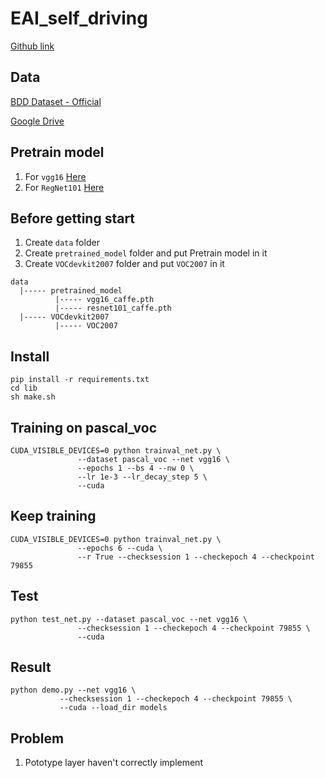 # EAI_self_driving
[Github link](https://github.com/jwyang/faster-rcnn.pytorch)

## Data
[BDD Dataset - Official](https://bdd-data.berkeley.edu/)

[Google Drive](https://drive.google.com/drive/folders/1SC_uERREbG9f5AIis83Cvb_L0dlyRWCN?usp=sharing)

## Pretrain model
1. For `vgg16` [Here](https://www.dropbox.com/s/s3brpk0bdq60nyb/vgg16_caffe.pth?dl=0)
2. For `RegNet101` [Here](https://www.dropbox.com/s/iev3tkbz5wyyuz9/resnet101_caffe.pth?dl=0)

## Before getting start
1. Create `data` folder
2. Create `pretrained_model` folder and put Pretrain model in it
3. Create `VOCdevkit2007` folder and put `VOC2007` in it

<pre><code>data
  |----- pretrained_model
          |----- vgg16_caffe.pth
          |----- resnet101_caffe.pth
  |----- VOCdevkit2007
          |----- VOC2007
</code></pre>
        
## Install
    pip install -r requirements.txt
    cd lib
    sh make.sh

## Training on pascal_voc
    CUDA_VISIBLE_DEVICES=0 python trainval_net.py \
                   --dataset pascal_voc --net vgg16 \
                   --epochs 1 --bs 4 --nw 0 \
                   --lr 1e-3 --lr_decay_step 5 \
                   --cuda
  
## Keep training
    CUDA_VISIBLE_DEVICES=0 python trainval_net.py \
                   --epochs 6 --cuda \
                   --r True --checksession 1 --checkepoch 4 --checkpoint 79855               

## Test
    python test_net.py --dataset pascal_voc --net vgg16 \
                   --checksession 1 --checkepoch 4 --checkpoint 79855 \
                   --cuda
                   
## Result
    python demo.py --net vgg16 \
               --checksession 1 --checkepoch 4 --checkpoint 79855 \
               --cuda --load_dir models

## Problem
1. Pototype layer haven't correctly implement
